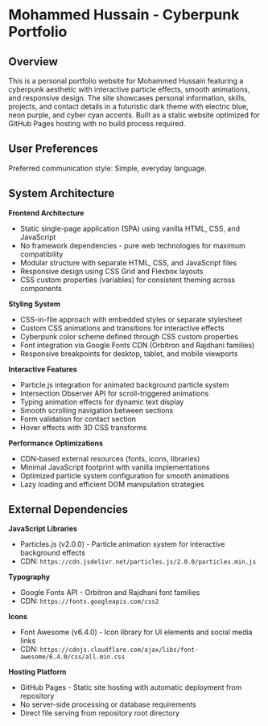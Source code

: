 # Mohammed Hussain - Cyberpunk Portfolio

## Overview

This is a personal portfolio website for Mohammed Hussain featuring a cyberpunk aesthetic with interactive particle effects, smooth animations, and responsive design. The site showcases personal information, skills, projects, and contact details in a futuristic dark theme with electric blue, neon purple, and cyber cyan accents. Built as a static website optimized for GitHub Pages hosting with no build process required.

## User Preferences

Preferred communication style: Simple, everyday language.

## System Architecture

**Frontend Architecture**
- Static single-page application (SPA) using vanilla HTML, CSS, and JavaScript
- No framework dependencies - pure web technologies for maximum compatibility
- Modular structure with separate HTML, CSS, and JavaScript files
- Responsive design using CSS Grid and Flexbox layouts
- CSS custom properties (variables) for consistent theming across components

**Styling System**
- CSS-in-file approach with embedded styles or separate stylesheet
- Custom CSS animations and transitions for interactive effects
- Cyberpunk color scheme defined through CSS custom properties
- Font integration via Google Fonts CDN (Orbitron and Rajdhani families)
- Responsive breakpoints for desktop, tablet, and mobile viewports

**Interactive Features**
- Particle.js integration for animated background particle system
- Intersection Observer API for scroll-triggered animations
- Typing animation effects for dynamic text display
- Smooth scrolling navigation between sections
- Form validation for contact section
- Hover effects with 3D CSS transforms

**Performance Optimizations**
- CDN-based external resources (fonts, icons, libraries)
- Minimal JavaScript footprint with vanilla implementations
- Optimized particle system configuration for smooth animations
- Lazy loading and efficient DOM manipulation strategies

## External Dependencies

**JavaScript Libraries**
- Particles.js (v2.0.0) - Particle animation system for interactive background effects
- CDN: `https://cdn.jsdelivr.net/particles.js/2.0.0/particles.min.js`

**Typography**
- Google Fonts API - Orbitron and Rajdhani font families
- CDN: `https://fonts.googleapis.com/css2`

**Icons**
- Font Awesome (v6.4.0) - Icon library for UI elements and social media links
- CDN: `https://cdnjs.cloudflare.com/ajax/libs/font-awesome/6.4.0/css/all.min.css`

**Hosting Platform**
- GitHub Pages - Static site hosting with automatic deployment from repository
- No server-side processing or database requirements
- Direct file serving from repository root directory